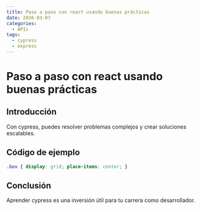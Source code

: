 ```yaml
---
title: Paso a paso con react usando buenas prácticas
date: 2036-03-07
categories:
  - APIs
tags:
  - cypress
  - express
---
```


# Paso a paso con react usando buenas prácticas

## Introducción

Con cypress, puedes resolver problemas complejos y crear soluciones escalables.

## Código de ejemplo

```css
.box { display: grid; place-items: center; }
```

## Conclusión

Aprender cypress es una inversión útil para tu carrera como desarrollador.